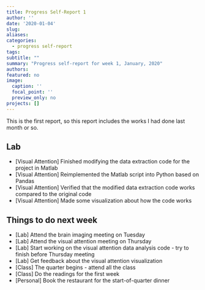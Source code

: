 ```yaml
---
title: Progress Self-Report 1
author: ''
date: '2020-01-04'
slug:
aliases:
categories:
  - progress self-report
tags:
subtitle: ""
summary: "Progress self-report for week 1, January, 2020"
authors:
featured: no
image:
  caption: ''
  focal_point: ''
  preview_only: no
projects: []
---
```

This is the first report, so this report includes the works I had done last month or so.

## Lab
* [Visual Attention] Finished modifying the data extraction code for the project in Matlab
* [Visual Attention] Reimplemented the Matlab script into Python based on Pandas
* [Visual Attention] Verified that the modified data extraction code works compared to the original code
* [Visual Attention] Made some visualization about how the code works

## Things to do next week
* [Lab] Attend the brain imaging meeting on Tuesday
* [Lab] Attend the visual attention meeting on Thursday
* [Lab] Start working on the visual attention data analysis code - try to finish before Thursday meeting
* [Lab] Get feedback about the visual attention visualization
* [Class] The quarter begins - attend all the class
* [Class] Do the readings for the first week
* [Personal] Book the restaurant for the start-of-quarter dinner
